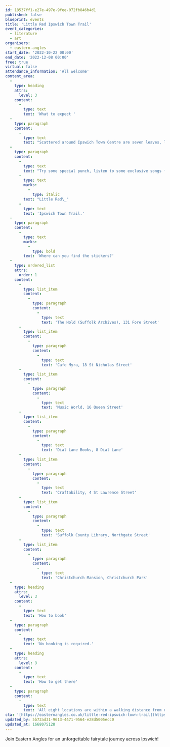 ```yaml
---
id: 18537ff1-e27e-497e-9fee-072fb846b4d1
published: false
blueprint: events
title: 'Little Red Ipswich Town Trail'
event_categories:
  - literature
  - art
organisers:
  - eastern-angles
start_date: '2022-10-22 00:00'
end_date: '2022-12-08 00:00'
free: true
virtual: false
attendance_information: 'All welcome'
content_area:
  -
    type: heading
    attrs:
      level: 3
    content:
      -
        type: text
        text: 'What to expect '
  -
    type: paragraph
    content:
      -
        type: text
        text: "Scattered around Ipswich Town Centre are seven leaves, left in the footsteps\_of Little Red's journey through the big, dark wood and Ipswich Town Centre on her way to the Sir John Mills Theatre. Eastern Angles have teamed up with seven local friends to create this sticker trail, each with a QR code\_unique to the place you're at and what Little Red found when she was there. "
  -
    type: paragraph
    content:
      -
        type: text
        text: "Try some special punch, listen to some exclusive songs from\_Little Red,\_and read some of Suffolk's very own local fairy tales - there's lots\_to explore in our\_"
      -
        type: text
        marks:
          -
            type: italic
        text: "Little Red\_"
      -
        type: text
        text: 'Ipswich Town Trail.'
  -
    type: paragraph
    content:
      -
        type: text
        marks:
          -
            type: bold
        text: 'Where can you find the stickers?'
  -
    type: ordered_list
    attrs:
      order: 1
    content:
      -
        type: list_item
        content:
          -
            type: paragraph
            content:
              -
                type: text
                text: 'The Hold (Suffolk Archives), 131 Fore Street'
      -
        type: list_item
        content:
          -
            type: paragraph
            content:
              -
                type: text
                text: 'Cafe Myra, 18 St Nicholas Street'
      -
        type: list_item
        content:
          -
            type: paragraph
            content:
              -
                type: text
                text: 'Music World, 16 Queen Street'
      -
        type: list_item
        content:
          -
            type: paragraph
            content:
              -
                type: text
                text: 'Dial Lane Books, 8 Dial Lane'
      -
        type: list_item
        content:
          -
            type: paragraph
            content:
              -
                type: text
                text: 'Craftability, 4 St Lawrence Street'
      -
        type: list_item
        content:
          -
            type: paragraph
            content:
              -
                type: text
                text: 'Suffolk County Library, Northgate Street'
      -
        type: list_item
        content:
          -
            type: paragraph
            content:
              -
                type: text
                text: 'Christchurch Mansion, Christchurch Park'
  -
    type: heading
    attrs:
      level: 3
    content:
      -
        type: text
        text: 'How to book'
  -
    type: paragraph
    content:
      -
        type: text
        text: 'No booking is required.'
  -
    type: heading
    attrs:
      level: 3
    content:
      -
        type: text
        text: 'How to get there'
  -
    type: paragraph
    content:
      -
        type: text
        text: 'All eight locations are within a walking distance from one another.'
cta: '[https://easternangles.co.uk/little-red-ipswich-town-trail](https://easternangles.co.uk/little-red-ipswich-town-trail)'
updated_by: 5b72ad31-9613-4471-9564-e28d5005ecc0
updated_at: 1668075128
---
```

Join Eastern Angles for an unforgettable fairytale journey across Ipswich!